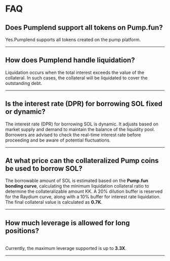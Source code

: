# FAQ

## Does Pumplend support all tokens on Pump.fun?&#x20;

Yes.Pumplend supports all tokens created on the pump platform.

***

## How does Pumplend handle liquidation?&#x20;

Liquidation occurs when the total interest exceeds the value of the collateral. In such cases, the collateral will be liquidated to cover the outstanding debt.

***

## Is the interest rate (DPR) for borrowing SOL fixed or dynamic?&#x20;

The interest rate (DPR) for borrowing SOL is dynamic. It adjusts based on market supply and demand to maintain the balance of the liquidity pool. Borrowers are advised to check the real-time interest rate before proceeding and be aware of potential fluctuations.

***

## At what price can the collateralized Pump coins be used to borrow SOL?

The borrowable amount of SOL is estimated based on the **Pump.fun bonding curve**, calculating the minimum liquidation collateral ratio to determine the collateralizable amount KK. A 20% dilution buffer is reserved for the Raydium curve, along with a 10% buffer for interest rate liquidation. The final collateral value is calculated as **0.7K**.

***

## How much leverage is allowed for long positions?

\
Currently, the maximum leverage supported is up to **3.3X**.

***

